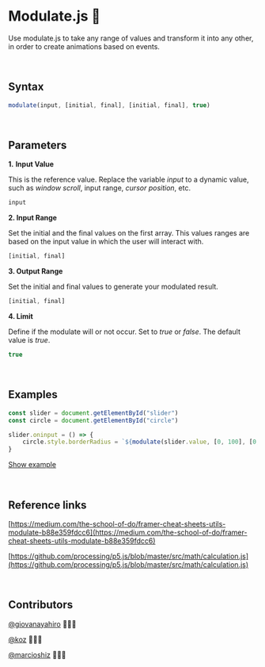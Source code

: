 # Modulate.js 🌈

Use modulate.js to take any range of values and transform it into any other, in order to create animations based on events.

<br>

## Syntax

```js
modulate(input, [initial, final], [initial, final], true)
```
<br>

## Parameters

**1.** **Input Value**

This is the reference value. Replace the variable *input* to a dynamic value, such as *window scroll*, input range, *cursor position*, etc.

```js
input
```

**2. Input Range**

Set the initial and the final values on the first array. This values ranges are based on the input value in which the user will interact with.

```js
[initial, final]
```

**3. Output Range**

Set the initial and final values to generate your modulated result.

```js
[initial, final]
```

**4. Limit**

Define if the modulate will or not occur. Set to *true* or *false*. The default value is *true*.

```js
true
```

<br>

## Examples

```js
const slider = document.getElementById("slider")
const circle = document.getElementById("circle")

slider.oninput = () => {
    circle.style.borderRadius = `${modulate(slider.value, [0, 100], [0, 50], true)}`
}
```

[Show example](https://s.codepen.io/marcovincit/debug/EBEdWE/LQAExKzKnYdr)

<br>

## Reference links

[https://medium.com/the-school-of-do/framer-cheat-sheets-utils-modulate-b88e359fdcc6](https://medium.com/the-school-of-do/framer-cheat-sheets-utils-modulate-b88e359fdcc6)

[https://github.com/processing/p5.js/blob/master/src/math/calculation.js](https://github.com/processing/p5.js/blob/master/src/math/calculation.js)

<br>

## Contributors

[@giovanayahiro](https://github.com/giovanayahiro) 👩🏻‍💻

[@koz](https://github.com/koz) 👨🏾‍💻

[@marcioshiz](https://github.com/marcioshiz) 👨🏾‍💻
